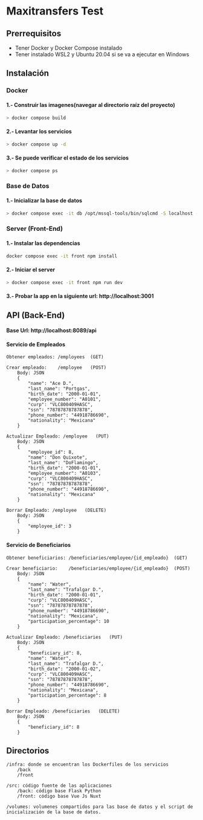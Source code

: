 
# Maxitransfers Test

## Prerrequisitos

- Tener Docker y Docker Compose instalado
- Tener instalado WSL2 y Ubuntu 20.04 si se va a ejecutar en Windows

## Instalación

### Docker

#### 1.- Construir las imagenes(navegar al directorio raíz del proyecto)

```bash
> docker compose build
```


#### 2.- Levantar los servicios
```bash
> docker compose up -d
```

#### 3.- Se puede verificar el estado de los servicios
```bash
> docker compose ps
```

### Base de Datos

#### 1.- Inicializar la base de datos
```bash
> docker compose exec -it db /opt/mssql-tools/bin/sqlcmd -S localhost -U sa -P 's8s!Np#m76LV#iN' -i init.sql
```

### Server (Front-End)

#### 1.- Instalar las dependencias
```bash
docker compose exec -it front npm install
```

#### 2.- Iniciar el server
```bash
> docker compose exec -it front npm run dev
```

#### 3.- Probar la app en la siguiente url: http://localhost:3001


## API (Back-End)
#### Base Url: http://localhost:8089/api

#### Servicio de Empleados
    Obtener empleados: /employees  (GET) 
    
    Crear empleado:    /employee   (POST) 
        Body: JSON 
        {
            "name": "Ace D.",
            "last_name": "Portgas",
            "birth_date": "2000-01-01",
            "employee_number": "A0101",
            "curp": "VLC800409HASC",
            "ssn": "78787878787878",
            "phone_number": "44918786690",
            "nationality": "Mexicana"
        }
    
    Actualizar Empleado: /employee   (PUT)
        Body: JSON
        {
            "employee_id": 8, 
            "name": "Don Quixote",
            "last_name": "DoFlamingo",
            "birth_date": "2000-01-01",
            "employee_number": "A0103",
            "curp": "VLC800409HASC",
            "ssn": "78787878787878",
            "phone_number": "44918786690",
            "nationality": "Mexicana"
        }
    
    Borrar Empleado: /employee   (DELETE)
        Body: JSON
        {
            "employee_id": 3
        }

#### Servicio de Beneficiarios

    Obtener beneficiarios: /beneficiaries/employee/{id_empleado}  (GET) 
    
    Crear beneficiario:    /beneficiaries/employee/{id_empleado}  (POST) 
        Body: JSON 
        {
            "name": "Water",
            "last_name": "Trafalgar D.",
            "birth_date": "2000-01-01",
            "curp": "VLC800409HASC",
            "ssn": "78787878787878",
            "phone_number": "44918786690",
            "nationality": "Mexicana",
            "participation_percentage": 10
        }
    
    Actualizar Empleado: /beneficiaries   (PUT)
        Body: JSON
        {
            "beneficiary_id": 8,
            "name": "Water",
            "last_name": "Trafalgar D.",
            "birth_date": "2000-01-02",
            "curp": "VLC800409HASC",
            "ssn": "78787878787878",
            "phone_number": "44918786690",
            "nationality": "Mexicana",
            "participation_percentage": 8
        }
    
    Borrar Empleado: /beneficiaries   (DELETE)
        Body: JSON
        {
            "beneficiary_id": 8
        }



## Directorios

    /infra: donde se encuentran los Dockerfiles de los servicios
        /back
        /front

    /src: código fuente de las aplicaciones
        /back: código base Flask Python
        /front: código base Vue Js Nuxt

    /volumes: volumenes compartidos para las base de datos y el script de inicialización de la base de datos.



